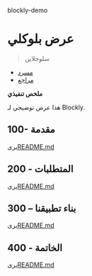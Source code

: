 blockly-demo

# عرض بلوكلي

> سلوجلاين

-   [مسرد](./GLOSSARY.md)
-   [مراجع](./REFERENCES.md)

**ملخص تنفيذي**

هذا عرض توضيحي لـ Blockly.

## 100- مقدمة

يرى[README.md](./100/README.md)

## 200 - المتطلبات

يرى[README.md](./200/README.md)

## 300 – بناء تطبيقنا

يرى[README.md](./300/README.md)

## 400 - الخاتمة

يرى[README.md](./400/README.md)
